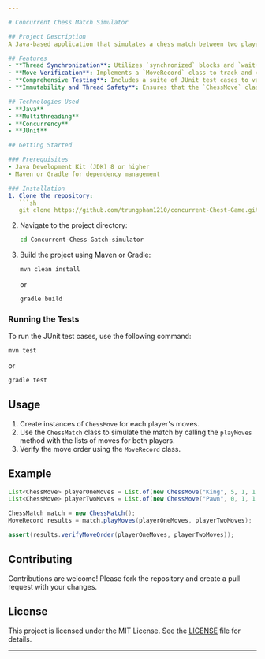 ```yaml
---

# Concurrent Chess Match Simulator

## Project Description
A Java-based application that simulates a chess match between two players using multithreading. The application ensures synchronized moves between players, providing a realistic and efficient simulation of a chess game.

## Features
- **Thread Synchronization**: Utilizes `synchronized` blocks and `wait()`/`notify()` methods to coordinate the moves of two players, ensuring that each player waits for the other to make a move before proceeding.
- **Move Verification**: Implements a `MoveRecord` class to track and verify the order of moves, ensuring the integrity of the game.
- **Comprehensive Testing**: Includes a suite of JUnit test cases to validate the functionality of the application under various scenarios, from single moves to complex sequences of moves.
- **Immutability and Thread Safety**: Ensures that the `ChessMove` class is immutable, providing thread-safe operations and preventing unintended modifications.

## Technologies Used
- **Java**
- **Multithreading**
- **Concurrency**
- **JUnit**

## Getting Started

### Prerequisites
- Java Development Kit (JDK) 8 or higher
- Maven or Gradle for dependency management

### Installation
1. Clone the repository:
   ```sh
   git clone https://github.com/trungpham1210/concurrent-Chest-Game.git
   ```
2. Navigate to the project directory:
   ```sh
   cd Concurrent-Chess-Gatch-simulator
   ```
3. Build the project using Maven or Gradle:
   ```sh
   mvn clean install
   ```
   or
   ```sh
   gradle build
   ```

### Running the Tests
To run the JUnit test cases, use the following command:
```sh
mvn test
```
or
```sh
gradle test
```

## Usage
1. Create instances of `ChessMove` for each player's moves.
2. Use the `ChessMatch` class to simulate the match by calling the `playMoves` method with the lists of moves for both players.
3. Verify the move order using the `MoveRecord` class.

## Example
```java
List<ChessMove> playerOneMoves = List.of(new ChessMove("King", 5, 1, 1, 2));
List<ChessMove> playerTwoMoves = List.of(new ChessMove("Pawn", 0, 1, 1, 3));

ChessMatch match = new ChessMatch();
MoveRecord results = match.playMoves(playerOneMoves, playerTwoMoves);

assert(results.verifyMoveOrder(playerOneMoves, playerTwoMoves));
```

## Contributing
Contributions are welcome! Please fork the repository and create a pull request with your changes.

## License
This project is licensed under the MIT License. See the [LICENSE](LICENSE) file for details.

---
```

